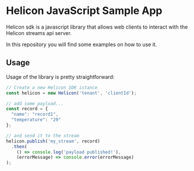 # Helicon JavaScript Sample App

Helicon sdk is a javascript library that allows web clients to interact with the Helicon streams api server.


In this repository you will find some examples on how to use it.

## Usage

Usage of the library is pretty straightforward:

```javascript
// Create a new Helicon SDK istance
const helicon = new Helicon('tenant', 'clientId');

// add some payload...
const record = {
  "name": "record1",
  "temperature": "29"
};

// and send it to the stream
helicon.publish('my_stream', record)
  .then(
    () => console.log('payload published!'),
    (errorMessage) => console.error(errorMessage)
);
```
